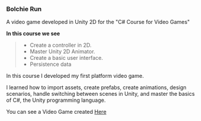 ### Bolchie Run 

A video game developed in Unity 2D for the "C# Course for Video Games"

**In this course we see**
>-  Create a controller in 2D.
>- Master Unity 2D Animator.
>- Create a basic user interface.
>- Persistence data

In this course I developed my first platform video game.

I learned how to import assets, create prefabs, create animations, design scenarios, handle switching between scenes in Unity, and master the basics of C#, the Unity programming language.

You can see a Video Game created [Here](https://andrey-mart.itch.io/bolchie-run "Here")
